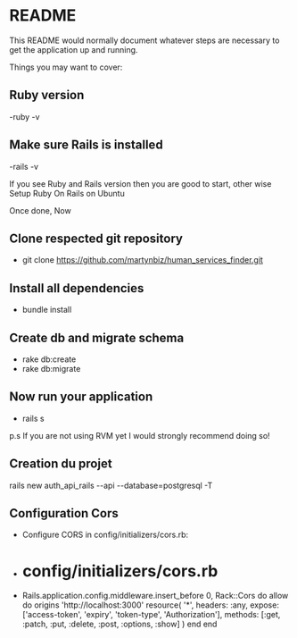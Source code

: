 # README

This README would normally document whatever steps are necessary to get the
application up and running.

Things you may want to cover:

## Ruby version

-ruby -v

## Make sure Rails is installed

-rails -v

If you see Ruby and Rails version then you are good to start, other wise Setup Ruby On Rails on Ubuntu

Once done, Now

## Clone respected git repository

- git clone https://github.com/martynbiz/human_services_finder.git

## Install all dependencies

- bundle install

## Create db and migrate schema

- rake db:create
- rake db:migrate

## Now run your application

- rails s

p.s If you are not using RVM yet I would strongly recommend doing so!

## Creation du projet

rails new auth_api_rails --api --database=postgresql -T

## Configuration Cors

- Configure CORS in config/initializers/cors.rb:
- # config/initializers/cors.rb
- Rails.application.config.middleware.insert_before 0, Rack::Cors do
  allow do
  origins 'http://localhost:3000'
  resource(
  '\*',
  headers: :any,
  expose: ['access-token', 'expiry', 'token-type', 'Authorization'],
  methods: [:get, :patch, :put, :delete, :post, :options, :show]
  )
  end
  end

